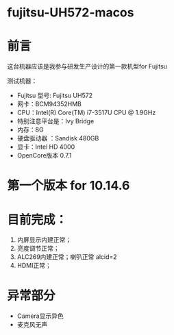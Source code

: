 # fujitsu-UH572-macos
# 前言
这台机器应该是我参与研发生产设计的第一款机型for Fujitsu

测试机器：
- Fujitsu 型号: Fujitsu UH572
- 网卡：BCM94352HMB
- CPU：Intel(R) Core(TM) i7-3517U CPU @ 1.9GHz
- 特别注意平台是：Ivy Bridge
- 内存：8G
- 硬盘驱动器 ：Sandisk 480GB 
- 显卡：Intel HD 4000
- OpenCore版本 0.7.1

# 第一个版本 for 10.14.6

# 目前完成：
1. 内屏显示内建正常；
2. 亮度调节正常；
3. ALC269内建正常；喇叭正常 alcid=2
4. HDMI正常；


# 异常部分
- Camera显示异色
- 麦克风无声
